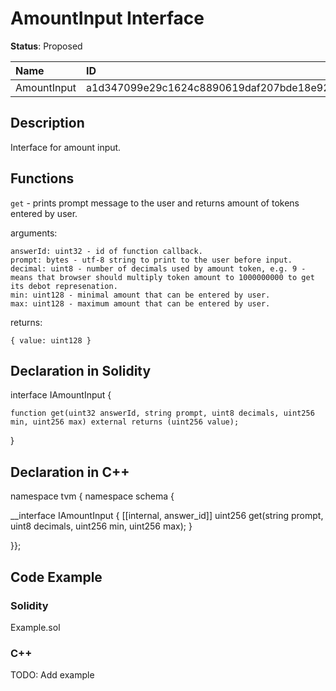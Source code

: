 
# AmountInput Interface

**Status**: Proposed

| Name        | ID                                                                |
| :---------- | :---------------------------------------------------------------- |
| AmountInput | a1d347099e29c1624c8890619daf207bde18e92df5220a54bcc6d858309ece84  |


## Description

Interface for amount input.

## Functions

`get` - prints prompt message to the user and returns amount of tokens entered by user.

arguments:

	answerId: uint32 - id of function callback.
	prompt: bytes - utf-8 string to print to the user before input.
	decimal: uint8 - number of decimals used by amount token, e.g. 9 - means that browser should multiply token amount to 1000000000 to get its debot represenation.
	min: uint128 - minimal amount that can be entered by user.
	max: uint128 - maximum amount that can be entered by user.

returns:

	{ value: uint128 }

## Declaration in Solidity

interface IAmountInput {

	function get(uint32 answerId, string prompt, uint8 decimals, uint256 min, uint256 max) external returns (uint256 value);

}

## Declaration in C++

namespace tvm { namespace schema {

__interface IAmountInput {
	[[internal, answer_id]]
	uint256 get(string prompt, uint8 decimals, uint256 min, uint256 max);
}

}};

## Code Example

### Solidity

Example.sol

### C++

TODO: Add example
